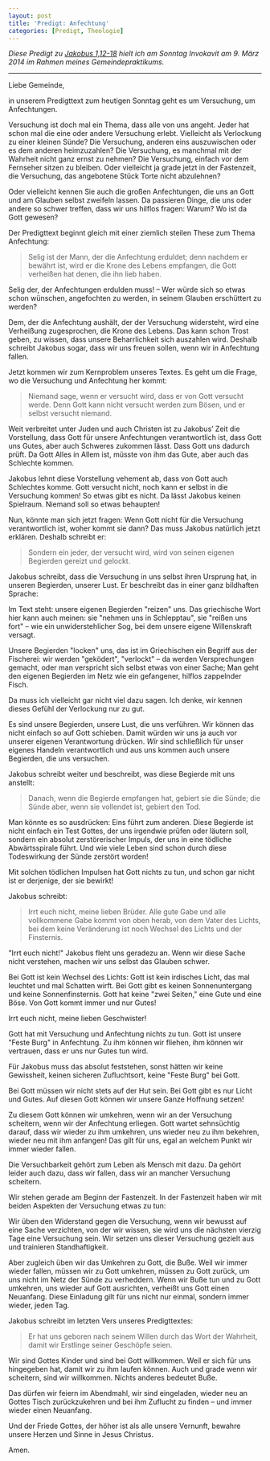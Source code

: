 ```yaml
---
layout: post
title: 'Predigt: Anfechtung'
categories: [Predigt, Theologie]
---
```


*Diese Predigt zu [Jakobus 1,12-18](http://www.bibleserver.com/text/LUT/Jakobus%201%2C12-18) hielt ich am Sonntag Invokavit am 9. März 2014 im Rahmen meines Gemeindepraktikums.*

---

Liebe Gemeinde,

in unserem Predigttext zum heutigen Sonntag geht es um Versuchung, um Anfechtungen.

Versuchung ist doch mal ein Thema, dass alle von uns angeht. Jeder hat schon mal die eine oder andere Versuchung erlebt. Vielleicht als Verlockung zu einer kleinen Sünde? Die Versuchung, anderen eins auszuwischen oder es dem anderen heimzuzahlen? Die Versuchung, es manchmal mit der Wahrheit nicht ganz ernst zu nehmen? Die Versuchung, einfach vor dem Fernseher sitzen zu bleiben. Oder vielleicht ja grade jetzt in der Fastenzeit, die Versuchung, das angebotene Stück Torte nicht abzulehnen?

Oder vielleicht kennen Sie auch die großen Anfechtungen, die uns an Gott und am Glauben selbst zweifeln lassen. Da passieren Dinge, die uns oder andere so schwer treffen, dass wir uns hilflos fragen: Warum? Wo ist da Gott gewesen?

Der Predigttext beginnt gleich mit einer ziemlich steilen These zum Thema Anfechtung:

> Selig ist der Mann, der die Anfechtung erduldet; denn nachdem er bewährt ist, wird er die Krone des Lebens empfangen, die Gott verheißen hat denen, die ihn lieb haben.

Selig der, der Anfechtungen erdulden muss! – Wer würde sich so etwas schon wünschen, angefochten zu werden, in seinem Glauben erschüttert zu werden?

Dem, der die Anfechtung aushält, der der Versuchung widersteht, wird eine Verheißung zugesprochen, die Krone des Lebens. Das kann schon Trost geben, zu wissen, dass unsere Beharrlichkeit sich auszahlen wird. Deshalb schreibt Jakobus sogar, dass wir uns freuen sollen, wenn wir in Anfechtung fallen.

Jetzt kommen wir zum Kernproblem unseres Textes. Es geht um die Frage, wo die Versuchung und Anfechtung her kommt:

> Niemand sage, wenn er versucht wird, dass er von Gott versucht werde. Denn Gott kann nicht versucht werden zum Bösen, und er selbst versucht niemand.

Weit verbreitet unter Juden und auch Christen ist zu Jakobus’ Zeit die Vorstellung, dass Gott für unsere Anfechtungen verantwortlich ist, dass Gott uns Gutes, aber auch Schweres zukommen lässt. Dass Gott uns dadurch prüft. Da Gott Alles in Allem ist, müsste von ihm das Gute, aber auch das Schlechte kommen.

Jakobus lehnt diese Vorstellung vehement ab, dass von Gott auch Schlechtes komme. Gott versucht nicht, noch kann er selbst in die Versuchung kommen! So etwas gibt es nicht. Da lässt Jakobus keinen Spielraum. Niemand soll so etwas behaupten!

Nun, könnte man sich jetzt fragen: Wenn Gott nicht für die Versuchung verantwortlich ist, woher kommt sie dann? Das muss Jakobus natürlich jetzt erklären. Deshalb schreibt er:

> Sondern ein jeder, der versucht wird, wird von seinen eigenen Begierden gereizt und gelockt.

Jakobus schreibt, dass die Versuchung in uns selbst ihren Ursprung hat, in unseren Begierden, unserer Lust. Er beschreibt das in einer ganz bildhaften Sprache:

Im Text steht: unsere eigenen Begierden "reizen" uns. Das griechische Wort hier kann auch meinen: sie "nehmen uns in Schlepptau", sie "reißen uns fort" – wie ein unwiderstehlicher Sog, bei dem unsere eigene Willenskraft versagt.

Unsere Begierden "locken" uns, das ist im Griechischen ein Begriff aus der Fischerei: wir werden "geködert", "verlockt" – da werden Versprechungen gemacht, oder man verspricht sich selbst etwas von einer Sache; Man geht den eigenen Begierden im Netz wie ein gefangener, hilflos zappelnder Fisch.

Da muss ich vielleicht gar nicht viel dazu sagen. Ich denke, wir kennen dieses Gefühl der Verlockung nur zu gut.

Es sind unsere Begierden, unsere Lust, die uns verführen. Wir können das nicht einfach so auf Gott schieben. Damit würden wir uns ja auch vor unserer eigenen Verantwortung drücken. *Wir* sind schließlich für unser eigenes Handeln verantwortlich und aus uns kommen auch unsere Begierden, die uns versuchen.

Jakobus schreibt weiter und beschreibt, was diese Begierde mit uns anstellt:

> Danach, wenn die Begierde empfangen hat, gebiert sie die Sünde; die Sünde aber, wenn sie vollendet ist, gebiert den Tod.

Man könnte es so ausdrücken: Eins führt zum anderen. Diese Begierde ist nicht einfach ein Test Gottes, der uns irgendwie prüfen oder läutern soll, sondern ein absolut zerstörerischer Impuls, der uns in eine tödliche Abwärtsspirale führt. Und wie viele Leben sind schon durch diese Todeswirkung der Sünde zerstört worden!

Mit solchen tödlichen Impulsen hat Gott nichts zu tun, und schon gar nicht ist er derjenige, der sie bewirkt!

Jakobus schreibt:

> Irrt euch nicht, meine lieben Brüder. Alle gute Gabe und alle vollkommene Gabe kommt von oben herab, von dem Vater des Lichts, bei dem keine Veränderung ist noch Wechsel des Lichts und der Finsternis. 

"Irrt euch nicht!" Jakobus fleht uns geradezu an. Wenn wir diese Sache nicht verstehen, machen wir uns selbst das Glauben schwer.

Bei Gott ist kein Wechsel des Lichts: Gott ist kein irdisches Licht, das mal leuchtet und mal Schatten wirft. Bei Gott gibt es keinen Sonnenuntergang und keine Sonnenfinsternis. Gott hat keine "zwei Seiten," eine Gute und eine Böse. Von Gott kommt immer und nur Gutes!

Irrt euch nicht, meine lieben Geschwister!

Gott hat mit Versuchung und Anfechtung nichts zu tun. Gott ist unsere "Feste Burg" in Anfechtung. Zu ihm können wir fliehen, ihm können wir vertrauen, dass er uns nur Gutes tun wird.

Für Jakobus muss das absolut feststehen, sonst hätten wir keine Gewissheit, keinen sicheren Zufluchtsort, keine "Feste Burg" bei Gott.

Bei Gott müssen wir nicht stets auf der Hut sein. Bei Gott gibt es nur Licht und Gutes. Auf diesen Gott können wir unsere Ganze Hoffnung setzen!

Zu diesem Gott können wir umkehren, wenn wir an der Versuchung scheitern, wenn wir der Anfechtung erliegen. Gott wartet sehnsüchtig darauf, dass wir wieder zu ihm umkehren, uns wieder neu zu ihm bekehren, wieder neu mit ihm anfangen! Das gilt für uns, egal an welchem Punkt wir immer wieder fallen.

Die Versuchbarkeit gehört zum Leben als Mensch mit dazu. Da gehört leider auch dazu, dass wir fallen, dass wir an mancher Versuchung scheitern.

Wir stehen gerade am Beginn der Fastenzeit. In der Fastenzeit haben wir mit beiden Aspekten der Versuchung etwas zu tun:

Wir üben den Widerstand gegen die Versuchung, wenn wir bewusst auf eine Sache verzichten, von der wir wissen, sie wird uns die nächsten vierzig Tage eine Versuchung sein. Wir setzen uns dieser Versuchung gezielt aus und trainieren Standhaftigkeit.

Aber zugleich üben wir das Umkehren zu Gott, die Buße. Weil wir immer wieder fallen, müssen wir zu Gott umkehren, müssen zu Gott zurück, um uns nicht im Netz der Sünde zu verheddern. Wenn wir Buße tun und zu Gott umkehren, uns wieder auf Gott ausrichten, verheißt uns Gott einen Neuanfang. Diese Einladung gilt für uns nicht nur einmal, sondern immer wieder, jeden Tag.

Jakobus schreibt im letzten Vers unseres Predigttextes:

> Er hat uns geboren nach seinem Willen durch das Wort der Wahrheit, damit wir Erstlinge seiner Geschöpfe seien.

Wir sind Gottes Kinder und sind bei Gott willkommen. Weil er sich für uns hingegeben hat, damit wir zu ihm laufen können. Auch und grade wenn wir scheitern, sind wir willkommen. Nichts anderes bedeutet Buße.

Das dürfen wir feiern im Abendmahl, wir sind eingeladen, wieder neu an Gottes Tisch zurückzukehren und bei ihm Zuflucht zu finden – und immer wieder einen Neuanfang.

Und der Friede Gottes, der höher ist als alle unsere Vernunft, bewahre unsere Herzen und Sinne in Jesus Christus.

Amen.